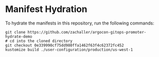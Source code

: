 # Manifest Hydration

To hydrate the manifests in this repository, run the following commands:

```shell
git clone https://github.com/zachaller/argocon-gitops-promoter-hydrate-demo
# cd into the cloned directory
git checkout 0e339990cf75dd980ffa1462f63f4c62372fc452
kustomize build ./user-configuration/production/us-west-1
```
